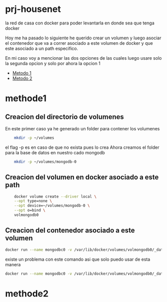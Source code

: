# prj-housenet
la red de casa con docker para poder levantarla en donde sea que tenga docker

Hoy me ha pasado lo siguiente he querido crear un volumen y luego asociar el contenedor que va a correr asociado a este volumen de docker y que este asociado a un path especifico.

En mi caso voy a mencionar las dos opciones de las cuales luego usare solo la segunda opcion y solo por ahora la opcion 1

*  [Metodo 1](#methode1)
*  [Metodo 2](#methode2)

# methode1
## Creacion del directorio de volumenes
En este primer caso ya he generado un folder para contener los volumenes
```bash
    mkdir -p ~/volumes
```
el flag -p es en caso de que no exista pues lo crea
Ahora creamos el folder para la base de datos en nuestro cado mongodb
```bash
    mkdir -p ~/volumes/mongodb-0
```
## Creacion del volumen en docker asociado a este path
```bash
    docker volume create --driver local \
    --opt type=none \
    --opt device=~/volumes/mongodb-0 \
    --opt o=bind \
    volmongodb0
```
## Creacion del contenedor asociado a este volumen
```bash
docker run --name mongodbc0 -v /var/lib/docker/volumes/volmongodb0/_data:/data/db --restart always mongodb/mongodb-community-server:latest
```
existe un problema con este comando 
asi que solo puedo usar 
de esta manera 
```bash
docker run --name mongodbc0 -v /var/lib/docker/volumes/volmongodb0/_data:/data/db mongodb/mongodb-community-server:latest
```



# methode2
